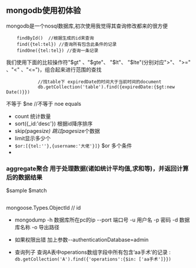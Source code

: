 ## mongodb使用初体验

mongodb是一个nosql数据库,初次使用我觉得其查询修改都来的很方便

        findById()  //根据生成的id来查询
        find({tel:tel}) //查询所有包含此条件的记录
        findOne({tel:tel}) //查询一条记录

我们使用下面的比较操作符"$gt" 、"$gte"、 "$lt"、 "$lte"(分别对应">"、 ">=" 、"<" 、"<=")，组合起来进行范围的查找

                //找table下 expiredDate的时间大于当前时间的document
                db.getCollection('table').find({expiredDate:{$gt:new Date()}})

不等于 $ne  //不等于 noe equals
+ count 统计数量
+ sort({_id:'desc'}) 根据id降序排序
+ skip(page*size) 跳过page*size个数据
+ limit显示多少个
+ `$or:[{tel:''},{username:'大佬'}]}` $or 多个条件
+ 


### aggregate聚合 用于处理数据(诸如统计平均值,求和等)，并返回计算后的数据结果
$sample $match
##
mongoose.Types.ObjectId // id
+ mongodump -h  数据库所在pc的ip  --port  端口号  -u 用户名  -p 密码  -d 数据库名称  -o 导出路径
+ 如果权限出错 加上参数--authenticationDatabase=admin


+ 查询列子
查询A表中operations数组字段中所有包含‘aa手术’的记录
: `db.getCollection('A').find({'operations':{$in: ['aa手术']}})`
